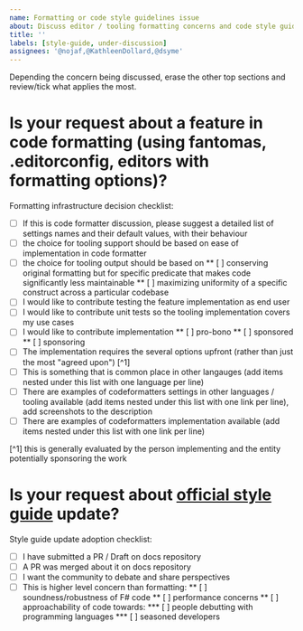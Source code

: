 ```yaml
---
name: Formatting or code style guidelines issue
about: Discuss editor / tooling formatting concerns and code style guidelines
title: ''
labels: [style-guide, under-discussion]
assignees: '@nojaf,@KathleenDollard,@dsyme'
---
```


Depending the concern being discussed, erase the other top sections and review/tick what applies the most.

# Is your request about a feature in code formatting (using fantomas, .editorconfig, editors with formatting options)?

Formatting infrastructure decision checklist:
* [ ] If this is code formatter discussion, please suggest a detailed list of settings names and their default values, with their behaviour
* [ ] the choice for tooling support should be based on ease of implementation in code formatter
* [ ] the choice for tooling output should be based on
** [ ] conserving original formatting but for specific predicate that makes code significantly less maintainable
** [ ] maximizing uniformity of a specific construct across a particular codebase
* [ ] I would like to contribute testing the feature implementation as end user
* [ ] I would like to contribute unit tests so the tooling implementation covers my use cases
* [ ] I would like to contribute implementation
** [ ] pro-bono
** [ ] sponsored
** [ ] sponsoring
* [ ] The implementation requires the several options upfront (rather than just the most "agreed upon") [^1]
* [ ] This is something that is common place in other langauges (add items nested under this list with one language per line)
* [ ] There are examples of codeformatters settings in other languages / tooling available (add items nested under this list with one link per line), add screenshots to the description
* [ ] There are examples of codeformatters implementation available (add items nested under this list with one link per line)

[^1] this is generally evaluated by the person implementing and the entity potentially sponsoring the work

# Is your request about [official style guide](https://learn.microsoft.com/en-us/dotnet/fsharp/style-guide/) update?

Style guide update adoption checklist:
* [ ] I have submitted a PR / Draft on docs repository
* [ ] A PR was merged about it on docs repository
* [ ] I want the community to debate and share perspectives
* [ ] This is higher level concern than formatting:
** [ ] soundness/robustness of F# code
** [ ] performance concerns
** [ ] approachability of code towards:
*** [ ] people debutting with programming languages
*** [ ] seasoned developers
